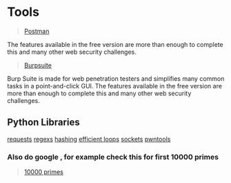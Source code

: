 ﻿# Tools

> [Postman](https://www.getpostman.com/apps)

The features available in the free version are more than enough to complete this and many other web security challenges.

> [Burpsuite](https://portswigger.net/burp/communitydownload)

Burp Suite is made for web penetration testers and simplifies many common tasks in a point-and-click GUI. The features available in the free version are more than enough to complete this and many other web security challenges.

## Python Libraries

[requests](http://docs.python-requests.org/en/master/)
[regexs](https://docs.python.org/3/library/re.html)
[hashing](https://docs.python.org/3/library/hashlib.html)
[efficient loops](https://docs.python.org/3/library/itertools.html)
[sockets](https://docs.python.org/2/library/socket.html)
[pwntools](https://docs.pwntools.com/en/stable/)

### Also do google , for example check this for first 10000 primes

> [10000 primes](https://primes.utm.edu/lists/small/10000.txt) 
